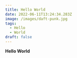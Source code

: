 ```yaml
---
title: Hello World
date: 2022-06-11T13:24:34.283Z
image: /images/daft-punk.jpg
tags:
  - Hello
  - World
draft: false
---
```

**Hello World**